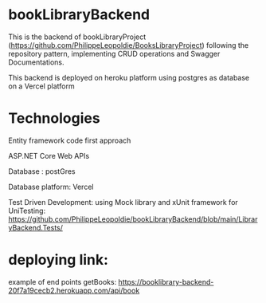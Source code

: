 # bookLibraryBackend

This is the backend of bookLibraryProject (https://github.com/PhilippeLeopoldie/BooksLibraryProject)
following the repository pattern, implementing CRUD operations and Swagger Documentations.

This backend is deployed on heroku platform using postgres as database on a Vercel platform

# Technologies

Entity framework code first approach

ASP.NET Core Web APIs

Database : postGres

Database platform: Vercel

Test Driven Development: using Mock library and  xUnit framework for UniTesting: https://github.com/PhilippeLeopoldie/bookLibraryBackend/blob/main/LibraryBackend.Tests/

 



# deploying link:

example of end points getBooks: https://booklibrary-backend-20f7a19cecb2.herokuapp.com/api/book

